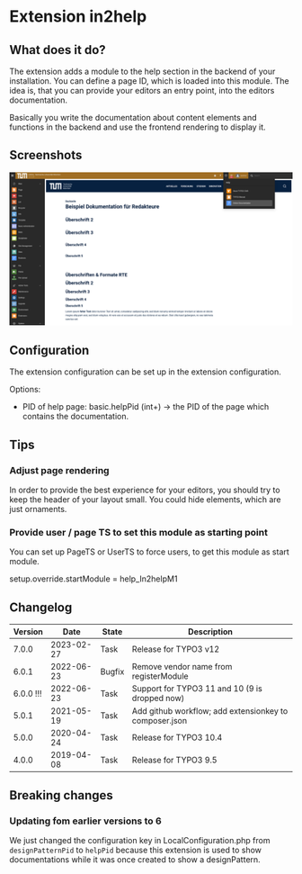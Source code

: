 # Extension in2help

## What does it do?

The extension adds a module to the help section in the backend of
your installation. You can define a page ID, which is loaded into this module.
The idea is, that you can provide your editors an entry point, into the
editors documentation.

Basically you write the documentation about content elements and functions in
the backend and use the frontend rendering to display it.

## Screenshots

![screenshot_module.png](Documentation/Images/screenshot_module.png "Show a documentation in the backend of TYPO3")

## Configuration

The extension configuration can be set up in the extension configuration.

Options:
* PID of help page: basic.helpPid (int+) -> the PID of the page which
contains the documentation.

## Tips

### Adjust page rendering

In order to provide the best experience for your editors, you should try to keep
the header of your layout small. You could hide elements, which are just
ornaments.

### Provide user / page TS to set this module as starting point

You can set up PageTS or UserTS to force users, to get this module as start
module.

setup.override.startModule = help_In2helpM1

## Changelog

| Version   | Date       | State  | Description                                            |
|-----------|------------|--------|--------------------------------------------------------|
| 7.0.0     | 2023-02-27 | Task   | Release for TYPO3 v12                                  |
| 6.0.1     | 2022-06-23 | Bugfix | Remove vendor name from registerModule                 |
| 6.0.0 !!! | 2022-06-23 | Task   | Support for TYPO3 11 and 10 (9 is dropped now)         |
| 5.0.1     | 2021-05-19 | Task   | Add github workflow; add extensionkey to composer.json |
| 5.0.0     | 2020-04-24 | Task   | Release for TYPO3 10.4                                 |
| 4.0.0     | 2019-04-08 | Task   | Release for TYPO3 9.5                                  |

## Breaking changes

### Updating fom earlier versions to 6

We just changed the configuration key in LocalConfiguration.php from `designPatternPid` to `helpPid` because this
extension is used to show documentations while it was once created to show a designPattern.